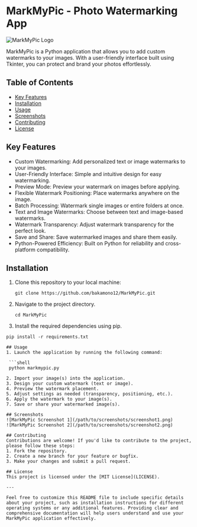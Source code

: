 # MarkMyPic - Photo Watermarking App

![MarkMyPic Logo](link-to-your-logo.png)

MarkMyPic is a Python application that allows you to add custom watermarks to your images. With a user-friendly interface built using Tkinter, you can protect and brand your photos effortlessly.

## Table of Contents
- [Key Features](#key-features)
- [Installation](#installation)
- [Usage](#usage)
- [Screenshots](#screenshots)
- [Contributing](#contributing)
- [License](#license)

## Key Features

- Custom Watermarking: Add personalized text or image watermarks to your images.
- User-Friendly Interface: Simple and intuitive design for easy watermarking.
- Preview Mode: Preview your watermark on images before applying.
- Flexible Watermark Positioning: Place watermarks anywhere on the image.
- Batch Processing: Watermark single images or entire folders at once.
- Text and Image Watermarks: Choose between text and image-based watermarks.
- Watermark Transparency: Adjust watermark transparency for the perfect look.
- Save and Share: Save watermarked images and share them easily.
- Python-Powered Efficiency: Built on Python for reliability and cross-platform compatibility.

## Installation

1. Clone this repository to your local machine:

   ```shell
   git clone https://github.com/bakamono12/MarkMyPic.git
   
2. Navigate to the project directory.

   ```shell
   cd MarkMyPic

4. Install the required dependencies using pip.

  ```shell
  pip install -r requirements.txt

## Usage
1. Launch the application by running the following command:

   ```shell
   python markmypic.py

2. Import your image(s) into the application.
3. Design your custom watermark (text or image).
4. Preview the watermark placement.
5. Adjust settings as needed (transparency, positioning, etc.).
6. Apply the watermark to your image(s).
7. Save or share your watermarked image(s).

## Screenshots
![MarkMyPic Screenshot 1](/path/to/screenshots/screenshot1.png)
![MarkMyPic Screenshot 2](/path/to/screenshots/screenshot2.png)

## Contributing
Contributions are welcome! If you'd like to contribute to the project, please follow these steps:
1. Fork the repository.
2. Create a new branch for your feature or bugfix.
3. Make your changes and submit a pull request.

## License
This project is licensed under the [MIT License](LICENSE).

---

Feel free to customize this README file to include specific details about your project, such as installation instructions for different operating systems or any additional features. Providing clear and comprehensive documentation will help users understand and use your MarkMyPic application effectively.





   

